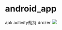 # android_app
apk activity劫持 drozer
![](https://cdn.jsdelivr.net/gh/yanghaoi/android_app@latest/Image.png)
